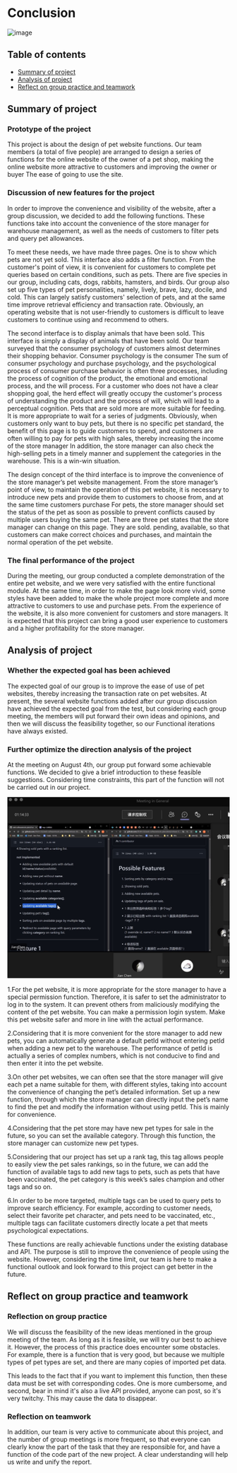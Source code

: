 # Conclusion

![image](https://github.com/bristolcs/web-softwaretools-plain/blob/release-20210727/workSpace/hengbin-an/conclusion%20pic.jpeg)

  ## Table of contents

  - [Summary of project](#jump1)
  - [Analysis of project](#jump2)
  - [Reflect on group practice and teamwork](#jump3)

  ## <span id="jump1">Summary of project</span>

  ### Prototype of the project

  This project is about the design of pet website functions. Our team members (a total of five people) are arranged to design a series of functions for the online website of the owner of a pet shop, making the online website more attractive to customers and improving the owner or buyer The ease of going to use the site. 

  ### Discussion of new features for the project

  In order to improve the convenience and visibility of the website, after a group discussion, we decided to add the following functions. These functions take into account the convenience of the store manager for warehouse management, as well as the needs of customers to filter pets and query pet allowances.

  To meet these needs, we have made three pages. One is to show which pets are not yet sold. This interface also adds a filter function. From the customer's point of view, it is convenient for customers to complete pet queries based on certain conditions, such as pets. There are five species in our group, including cats, dogs, rabbits, hamsters, and birds. Our group also set up five types of pet personalities, namely, lively, brave, lazy, docile, and cold. This can largely satisfy customers' selection of pets, and at the same time improve retrieval efficiency and transaction rate. Obviously, an operating website that is not user-friendly to customers is difficult to leave customers to continue using and recommend to others.

  The second interface is to display animals that have been sold. This interface is simply a display of animals that have been sold. Our team surveyed that the consumer psychology of customers almost determines their shopping behavior. Consumer psychology is the consumer The sum of consumer psychology and purchase psychology, and the psychological process of consumer purchase behavior is often three processes, including the process of cognition of the product, the emotional and emotional process, and the will process. For a customer who does not have a clear shopping goal, the herd effect will greatly occupy the customer's process of understanding the product and the process of will, which will lead to a perceptual cognition. Pets that are sold more are more suitable for feeding. It is more appropriate to wait for a series of judgments. Obviously, when customers only want to buy pets, but there is no specific pet standard, the benefit of this page is to guide customers to spend, and customers are often willing to pay for pets with high sales, thereby increasing the income of the store manager In addition, the store manager can also check the high-selling pets in a timely manner and supplement the categories in the warehouse. This is a win-win situation.

  The design concept of the third interface is to improve the convenience of the store manager’s pet website management. From the store manager’s point of view, to maintain the operation of this pet website, it is necessary to introduce new pets and provide them to customers to choose from, and at the same time customers purchase For pets, the store manager should set the status of the pet as soon as possible to prevent conflicts caused by multiple users buying the same pet. There are three pet states that the store manager can change on this page. They are sold. pending, available, so that customers can make correct choices and purchases, and maintain the normal operation of the pet website.

  ### The final performance of the project

  During the meeting, our group conducted a complete demonstration of the entire pet website, and we were very satisfied with the entire functional module. At the same time, in order to make the page look more vivid, some styles have been added to make the whole project more complete and more attractive to customers to use and purchase pets. From the experience of the website, it is also more convenient for customers and store managers. It is expected that this project can bring a good user experience to customers and a higher profitability for the store manager.

  ## <span id="jump2">Analysis of project</span>

  ### Whether the expected goal has been achieved

  The expected goal of our group is to improve the ease of use of pet websites, thereby increasing the transaction rate on pet websites. At present, the several website functions added after our group discussion have achieved the expected goal from the test, but considering each group meeting, the members will put forward their own ideas and opinions, and then we will discuss the feasibility together, so our Functional iterations have always existed. 

  ### Further optimize the direction analysis of the project

  At the meeting on August 4th, our group put forward some achievable functions. We decided to give a brief introduction to these feasible suggestions. Considering time constraints, this part of the function will not be carried out in our project.

  ![image](https://github.com/ZEJIA-LIU/web-softwaretools-plain/blob/main/workSpace/hengbin-an/8.4%20DIscussion%20for%20SEPG.jpeg)

  1.For the pet website, it is more appropriate for the store manager to have a special permission function. Therefore, it is safer to set the administrator to log in to the system. It can prevent others from maliciously modifying the content of the pet website. You can make a permission login system. Make this pet website safer and more in line with the actual performance.

  2.Considering that it is more convenient for the store manager to add new pets, you can automatically generate a default petId without entering petId when adding a new pet to the warehouse. The performance of petId is actually a series of complex numbers, which is not conducive to find and then enter it into the pet website.

  3.On other pet websites, we can often see that the store manager will give each pet a name suitable for them, with different styles, taking into account the convenience of changing the pet’s detailed information. Set up a new function, through which the store manager can directly input the pet’s name to find the pet and modify the information without using petId. This is mainly for convenience.

  4.Considering that the pet store may have new pet types for sale in the future, so you can set the available category. Through this function, the store manager can customize new pet types.

  5.Considering that our project has set up a rank tag, this tag allows people to easily view the pet sales rankings, so in the future, we can add the function of available tags to add new tags to pets, such as pets that have been vaccinated, the pet category is this week’s sales champion and other tags and so on.

  6.In order to be more targeted, multiple tags can be used to query pets to improve search efficiency. For example, according to customer needs, select their favorite pet character, and pets need to be vaccinated, etc., multiple tags can facilitate customers directly locate a pet that meets psychological expectations.

  These functions are really achievable functions under the existing database and API. The purpose is still to improve the convenience of people using the website. However, considering the time limit, our team is here to make a functional outlook and look forward to this project can get better in the future.

  ## <span id="jump3">Reflect on group practice and teamwork</span>

  ### Reflection on group practice

  We will discuss the feasibility of the new ideas mentioned in the group meeting of the team. As long as it is feasible, we will try our best to achieve it. However, the process of this practice does encounter some obstacles. For example, there is a function that is very good, but because we multiple types of pet types are set, and there are many copies of imported pet data. 
  
  This leads to the fact that if you want to implement this function, then these data must be set with corresponding codes. One is more cumbersome, and second, bear in mind it's also a live API provided, anyone can post, so it's very twitchy. This may cause the data to disappear.

  ### Reflection on teamwork

  In addition, our team is very active to communicate about this project, and the number of group meetings is more frequent, so that everyone can clearly know the part of the task that they are responsible for, and have a function of the code part of the new project. A clear understanding will help us write and unify the report.
  
  
